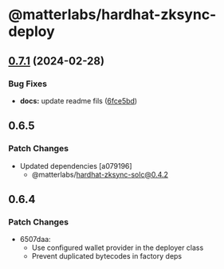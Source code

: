 # @matterlabs/hardhat-zksync-deploy

## [0.7.1](https://github.com/matter-labs/hardhat-zksync/compare/@matterlabs/hardhat-zksync-deploy@0.7.0...@matterlabs/hardhat-zksync-deploy-v0.7.1) (2024-02-28)


### Bug Fixes

* **docs:** update readme fils ([6fce5bd](https://github.com/matter-labs/hardhat-zksync/commit/6fce5bdd0ebc7d61519b5cc637f962c1390944ea))

## 0.6.5

### Patch Changes

- Updated dependencies [a079196]
  - @matterlabs/hardhat-zksync-solc@0.4.2

## 0.6.4

### Patch Changes

- 6507daa:
  - Use configured wallet provider in the deployer class
  - Prevent duplicated bytecodes in factory deps
